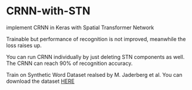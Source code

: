# CRNN-with-STN
implement CRNN in Keras with Spatial Transformer  Network

Trainable but performance of recognition is not improved, meanwhile the loss raises up.

You can run CRNN individually by just deleting STN components as well. The CRNN can reach 90% of recognition accuracy.

Train on Synthetic Word Dataset realsed by M. Jaderberg et al. You can download the dataset [HERE](http://www.robots.ox.ac.uk/~vgg/data/text/#sec-synth)

